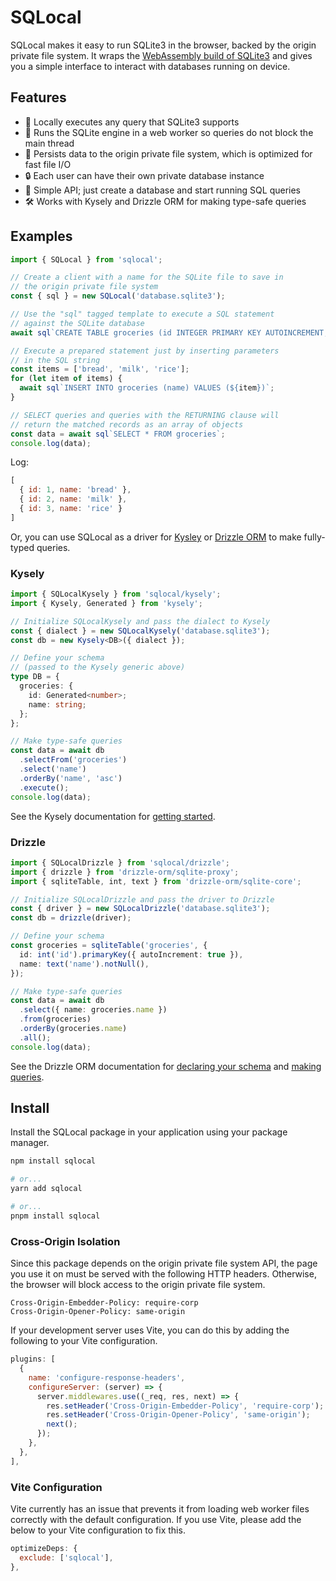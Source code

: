 # SQLocal

SQLocal makes it easy to run SQLite3 in the browser, backed by the origin private file system. It wraps the [WebAssembly build of SQLite3](https://sqlite.org/wasm/doc/trunk/index.md) and gives you a simple interface to interact with databases running on device.

## Features

- 🔎 Locally executes any query that SQLite3 supports
- 🧵 Runs the SQLite engine in a web worker so queries do not block the main thread
- 📂 Persists data to the origin private file system, which is optimized for fast file I/O
- 🔒 Each user can have their own private database instance
- 🚀 Simple API; just create a database and start running SQL queries
- 🛠️ Works with Kysely and Drizzle ORM for making type-safe queries

## Examples

```javascript
import { SQLocal } from 'sqlocal';

// Create a client with a name for the SQLite file to save in
// the origin private file system
const { sql } = new SQLocal('database.sqlite3');

// Use the "sql" tagged template to execute a SQL statement
// against the SQLite database
await sql`CREATE TABLE groceries (id INTEGER PRIMARY KEY AUTOINCREMENT, name TEXT)`;

// Execute a prepared statement just by inserting parameters
// in the SQL string
const items = ['bread', 'milk', 'rice'];
for (let item of items) {
  await sql`INSERT INTO groceries (name) VALUES (${item})`;
}

// SELECT queries and queries with the RETURNING clause will
// return the matched records as an array of objects
const data = await sql`SELECT * FROM groceries`;
console.log(data);
```

Log:

```javascript
[
  { id: 1, name: 'bread' },
  { id: 2, name: 'milk' },
  { id: 3, name: 'rice' }
]
```

Or, you can use SQLocal as a driver for [Kysley](https://kysely.dev/) or [Drizzle ORM](https://orm.drizzle.team/) to make fully-typed queries.

### Kysely

```typescript
import { SQLocalKysely } from 'sqlocal/kysely';
import { Kysely, Generated } from 'kysely';

// Initialize SQLocalKysely and pass the dialect to Kysely
const { dialect } = new SQLocalKysely('database.sqlite3');
const db = new Kysely<DB>({ dialect });

// Define your schema 
// (passed to the Kysely generic above)
type DB = {
  groceries: {
    id: Generated<number>;
    name: string;
  };
};

// Make type-safe queries
const data = await db
  .selectFrom('groceries')
  .select('name')
  .orderBy('name', 'asc')
  .execute();
console.log(data);
```

See the Kysely documentation for [getting started](https://kysely.dev/docs/getting-started?dialect=sqlite).

### Drizzle

```typescript
import { SQLocalDrizzle } from 'sqlocal/drizzle';
import { drizzle } from 'drizzle-orm/sqlite-proxy';
import { sqliteTable, int, text } from 'drizzle-orm/sqlite-core';

// Initialize SQLocalDrizzle and pass the driver to Drizzle
const { driver } = new SQLocalDrizzle('database.sqlite3');
const db = drizzle(driver);

// Define your schema
const groceries = sqliteTable('groceries', {
  id: int('id').primaryKey({ autoIncrement: true }),
  name: text('name').notNull(),
});

// Make type-safe queries
const data = await db
  .select({ name: groceries.name })
  .from(groceries)
  .orderBy(groceries.name)
  .all();
console.log(data);
```

See the Drizzle ORM documentation for [declaring your schema](https://orm.drizzle.team/docs/sql-schema-declaration) and [making queries](https://orm.drizzle.team/docs/crud).

## Install

Install the SQLocal package in your application using your package manager.

```sh
npm install sqlocal

# or...
yarn add sqlocal

# or...
pnpm install sqlocal
```

### Cross-Origin Isolation

Since this package depends on the origin private file system API, the page you use it on must be served with the following HTTP headers. Otherwise, the browser will block access to the origin private file system.

```http
Cross-Origin-Embedder-Policy: require-corp
Cross-Origin-Opener-Policy: same-origin
```

If your development server uses Vite, you can do this by adding the following to your Vite configuration.

```javascript
plugins: [
  {
    name: 'configure-response-headers',
    configureServer: (server) => {
      server.middlewares.use((_req, res, next) => {
        res.setHeader('Cross-Origin-Embedder-Policy', 'require-corp');
        res.setHeader('Cross-Origin-Opener-Policy', 'same-origin');
        next();
      });
    },
  },
],
```

### Vite Configuration

Vite currently has an issue that prevents it from loading web worker files correctly with the default configuration. If you use Vite, please add the below to your Vite configuration to fix this.

```javascript
optimizeDeps: {
  exclude: ['sqlocal'],
},
```
